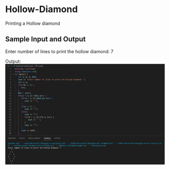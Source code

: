 # Hollow-Diamond

Printing a Hollow diamond

## Sample Input and Output

Enter number of lines to print the hollow diamond: 7

Output:
![Alt Image text](/hollow_diamond_op.png?raw=true "Hollow Diamond Output")
